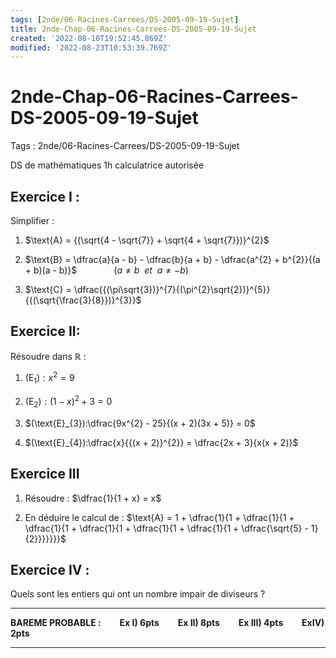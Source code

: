 ```yaml
---
tags: [2nde/06-Racines-Carrees/DS-2005-09-19-Sujet]
title: 2nde-Chap-06-Racines-Carrees-DS-2005-09-19-Sujet
created: '2022-08-10T19:52:45.869Z'
modified: '2022-08-23T10:53:39.769Z'
---
```


# 2nde-Chap-06-Racines-Carrees-DS-2005-09-19-Sujet


Tags : 2nde/06-Racines-Carrees/DS-2005-09-19-Sujet

DS de mathématiques 
1h 
calculatrice autorisée 

## Exercice I :
Simplifier :

1)  $\text{A} = {(\sqrt{4 - \sqrt{7}} + \sqrt{4 + \sqrt{7}})}^{2}$


2) $\text{B} = \dfrac{a}{a - b} - \dfrac{b}{a + b} - \dfrac{a^{2} + b^{2}}{(a + b)(a - b)}$ $~~~~~~~~~~~~~$ $(a ≠ b ~~et~~ a ≠ - b)$


3) $\text{C} = \dfrac{{(\pi\sqrt{3})}^{7}{(\pi^{2}\sqrt{2})}^{5}}{{(\sqrt{\frac{3}{8}})}^{3}}$

## Exercice II:

Résoudre dans $ℝ$ :

1) $(\text{E}_{1}):x^{2} = 9$

2) $(\text{E}_{2}):{(1 - x)}^{2} + 3 = 0$

3) $(\text{E}_{3}):\dfrac{9x^{2} - 25}{(x + 2)(3x + 5)} = 0$

4) $(\text{E}_{4}):\dfrac{x}{{(x + 2)}^{2}} = \dfrac{2x + 3}{x(x + 2)}$

## Exercice  III

1) Résoudre : $\dfrac{1}{1 + x} = x$

2) En déduire le calcul de :
$\text{A} = 1 + \dfrac{1}{1 + \dfrac{1}{1 + \dfrac{1}{1 + \dfrac{1}{1 + \dfrac{1}{1 + \dfrac{1}{1 + \dfrac{\sqrt{5} - 1}{2}}}}}}}$

## Exercice  IV :
Quels sont les entiers qui ont un nombre impair de diviseurs ?

---


**BAREME PROBABLE : $~~~~~~~$  Ex I) 6pts $~~~~~~~$  Ex II) 8pts $~~~~~~~$  Ex III) 4pts $~~~~~~~$ ExIV) 2pts**

---


